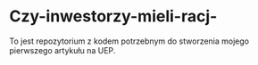 # Czy-inwestorzy-mieli-racj-

To jest repozytorium z kodem potrzebnym do stworzenia mojego pierwszego artykułu na UEP. 
